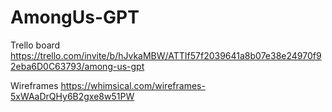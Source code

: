 # AmongUs-GPT

Trello board https://trello.com/invite/b/hJvkaMBW/ATTIf57f2039641a8b07e38e24970f92eba6D0C63793/among-us-gpt

Wireframes https://whimsical.com/wireframes-5xWAaDrQHy6B2gxe8w51PW
